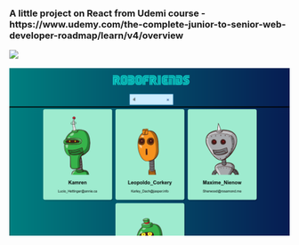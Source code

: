 <h3>A little project on React from Udemi course - https://www.udemy.com/the-complete-junior-to-senior-web-developer-roadmap/learn/v4/overview</h3>

<p>
    <img src='img1.png" alt='design of the project' />
</p>


<p>
    <img src='img2.png' alt='when user enter a letter in search box' />
</p>
